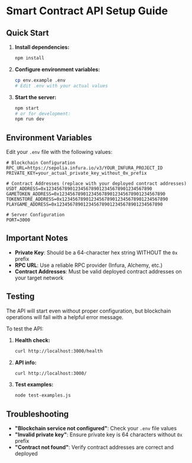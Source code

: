 # Smart Contract API Setup Guide

## Quick Start

1. **Install dependencies:**
   ```bash
   npm install
   ```

2. **Configure environment variables:**
   ```bash
   cp env.example .env
   # Edit .env with your actual values
   ```

3. **Start the server:**
   ```bash
   npm start
   # or for development:
   npm run dev
   ```

## Environment Variables

Edit your `.env` file with the following values:

```env
# Blockchain Configuration
RPC_URL=https://sepolia.infura.io/v3/YOUR_INFURA_PROJECT_ID
PRIVATE_KEY=your_actual_private_key_without_0x_prefix

# Contract Addresses (replace with your deployed contract addresses)
USDT_ADDRESS=0x1234567890123456789012345678901234567890
GAMETOKEN_ADDRESS=0x1234567890123456789012345678901234567890
TOKENSTORE_ADDRESS=0x1234567890123456789012345678901234567890
PLAYGAME_ADDRESS=0x1234567890123456789012345678901234567890

# Server Configuration
PORT=3000
```

## Important Notes

- **Private Key**: Should be a 64-character hex string WITHOUT the `0x` prefix
- **RPC URL**: Use a reliable RPC provider (Infura, Alchemy, etc.)
- **Contract Addresses**: Must be valid deployed contract addresses on your target network

## Testing

The API will start even without proper configuration, but blockchain operations will fail with a helpful error message.

To test the API:

1. **Health check:**
   ```bash
   curl http://localhost:3000/health
   ```

2. **API info:**
   ```bash
   curl http://localhost:3000/
   ```

3. **Test examples:**
   ```bash
   node test-examples.js
   ```

## Troubleshooting

- **"Blockchain service not configured"**: Check your `.env` file values
- **"Invalid private key"**: Ensure private key is 64 characters without `0x` prefix
- **"Contract not found"**: Verify contract addresses are correct and deployed
